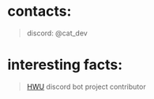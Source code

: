 # contacts:

> discord: @cat_dev

# interesting facts: 

> [HWU](https://highways2b2t.net) discord bot project contributor 
